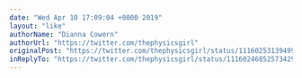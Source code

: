```yaml
---
date: "Wed Apr 10 17:09:04 +0000 2019"
layout: "like"
authorName: "Dianna Cowern"
authorUrl: "https://twitter.com/thephysicsgirl"
originalPost: "https://twitter.com/thephysicsgirl/status/1116025313949958145"
inReplyTo: "https://twitter.com/thephysicsgirl/status/1116024685257342976"
---
```

